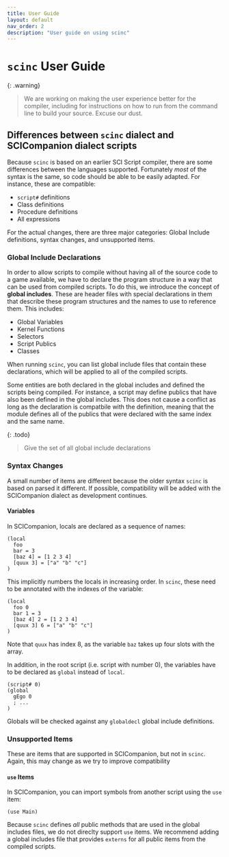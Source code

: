```yaml
---
title: User Guide
layout: default
nav_order: 2
description: "User guide on using scinc"
---
```


# `scinc` User Guide

{: .warning}
> We are working on making the user experience better for the compiler, including for instructions on how to run from the command line to build your source. Excuse our dust.

## Differences between `scinc` dialect and SCICompanion dialect scripts

Because `scinc` is based on an earlier SCI Script compiler, there are some differences between the languages supported. Fortunately *most* of the syntax is the same, so code should be able to be easily adapted. For instance, these are compatible:

- `script#` definitions
- Class definitions
- Procedure definitions
- All expressions

For the actual changes, there are three major categories: Global Include definitions, syntax changes, and unsupported items.

### Global Include Declarations

In order to allow scripts to compile without having all of the source code to a game available, we have to declare the program structure in a way that can be used from compiled scripts. To do this, we introduce the concept of **global includes**. These are header files with special declarations in them that describe these program structures and the names to use to reference them. This includes:

- Global Variables
- Kernel Functions
- Selectors
- Script Publics
- Classes

When running `scinc`, you can list global include files that contain these declarations, which will be applied to all of the compiled scripts.

Some entities are both declared in the global includes and defined the scripts being compiled. For instance, a script may define publics that have also been defined in the global includes. This does not cause a conflict as long as the declaration is compatbile with the definition, meaning that the module defines all of the publics that were declared with the same index and the same name.

{: .todo}
> Give the set of all global include declarations

### Syntax Changes

A small number of items are different because the older syntax `scinc` is based on parsed it different. If possible, compatibility will be added with the SCICompanion dialect as development continues.

#### Variables

In SCICompanion, locals are declared as a sequence of names:

```common_lisp
(local
  foo
  bar = 3
  [baz 4] = [1 2 3 4]
  [quux 3] = ["a" "b" "c"]
)
```

This implicitly numbers the locals in increasing order. In `scinc`, these need
to be annotated with the indexes of the variable:

```common_lisp
(local
  foo 0
  bar 1 = 3
  [baz 4] 2 = [1 2 3 4]
  [quux 3] 6 = ["a" "b" "c"]
)
```

Note that `quux` has index 8, as the variable `baz` takes up four slots with the array.

In addition, in the root script (i.e. script with number 0), the variables have to be declared as `global` instead of `local`.

```common_lisp
(script# 0)
(global
  gEgo 0
  ; ...
)
```

Globals will be checked against any `globaldecl` global include definitions.

### Unsupported Items

These are items that are supported in SCICompanion, but not in `scinc`. Again, this may change as we try to improve compatibility

#### `use` Items

In SCICompanion, you can import symbols from another script using the `use` item:

```common_lisp
(use Main)
```

Because `scinc` defines *all* public methods that are used in the global includes files, we do not direclty support `use` items. We recommend adding a global includes file that provides `externs` for all public items from the compiled scripts.

<!-- Notes
- Differences from SCICompanion
  - Many differences are temporary, as we intend to improve compatibility with code that targets SCICompanion.
  - Global Headers
    - Intended to include all defines and declarations for a program
    - New top-level items
      - `extern` items
        - Declares either public functions in different numbered modules, or
        SCI Kernel functions.
        - Public declarations have to match the publics defined in the corresponding module
      - `globaldecl` items
        - Declares the global values used for the program.
        - If module #0 is compiled, it must match the globals declarations in
        that file.
        - Globals in module #0 must use the `global` keyword for the block instead of `locals`
          - This is the behavior of the original DA compiler
      - `classdef` items
        - If being used to patch an existing game, needed to declare all of the classes in the base code.
        - Fields that need to be defined:
          - class species number
          - module number the class was declared in
            - Can be one of the modules we're defining. If so, the class must be
            redefined in the class
          - The superclass of this class (if any)
          - All property names (selectors) of the class
            - Order dependent (for class property layout)
          - All methods implemented on the class
            - Order independent
      - `selectors` items
        - Defines mapping from selector names to selector numbers that exist in the original game
    - Project includes headers for SCI v1.1 standard defines for programs
    - Have a separate tool to generate global headers for external definitions from existing game resource files
      - Extern names from modules still need to be specified.
  - Syntax Differences
    - `use` statements not supported
      - Use global `extern` items instead
      - May be able to support this in the future for additional compatibility
-->

